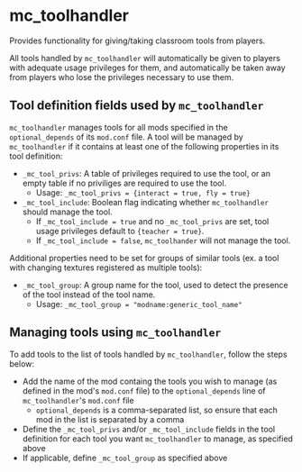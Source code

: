 # mc_toolhandler

Provides functionality for giving/taking classroom tools from players.

All tools handled by `mc_toolhandler` will automatically be given to players with adequate usage privileges for them, and automatically be taken away from players who lose the privileges necessary to use them.

## Tool definition fields used by `mc_toolhandler`

`mc_toolhandler` manages tools for all mods specified in the `optional_depends` of its `mod.conf` file. A tool will be managed by `mc_toolhandler` if it contains at least one of the following properties in its tool definition:

- `_mc_tool_privs`: A table of privileges required to use the tool, or an empty table if no priviliges are required to use the tool.
  - Usage: ```_mc_tool_privs = {interact = true, fly = true}```
- `_mc_tool_include`: Boolean flag indicating whether `mc_toolhandler` should manage the tool.
  - If `_mc_tool_include = true` and no `_mc_tool_privs` are set, tool usage privileges default to `{teacher = true}`.
  - If `_mc_tool_include = false`, `mc_toolhander` will not manage the tool.

Additional properties need to be set for groups of similar tools (ex. a tool with changing textures registered as multiple tools):

- `_mc_tool_group`: A group name for the tool, used to detect the presence of the tool instead of the tool name.
  - Usage: ```_mc_tool_group = "modname:generic_tool_name"```

## Managing tools using `mc_toolhandler`

To add tools to the list of tools handled by `mc_toolhandler`, follow the steps below:

- Add the name of the mod containg the tools you wish to manage (as defined in the mod's `mod.conf` file) to the `optional_depends` line of `mc_toolhandler`'s `mod.conf` file
  - `optional_depends` is a comma-separated list, so ensure that each mod in the list is separated by a comma
- Define the `_mc_tool_privs` and/or `_mc_tool_include` fields in the tool definition for each tool you want `mc_toolhandler` to manage, as specified above
- If applicable, define `_mc_tool_group` as specified above
